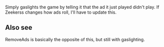 Simply gaslights the game by telling it that the ad it just played didn't play.
If Zeekerss changes how ads roll, I'll have to update this.

## Also see

RemoveAds is basically the opposite of this, but still with gaslighting.